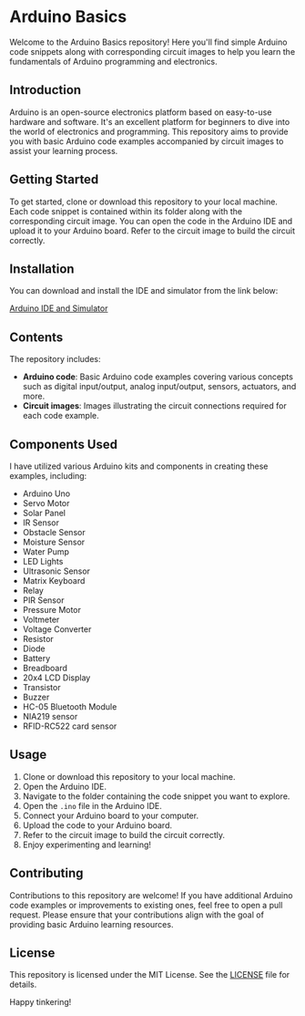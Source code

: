 # Arduino Basics

Welcome to the Arduino Basics repository! Here you'll find simple Arduino code snippets along with corresponding circuit images to help you learn the fundamentals of Arduino programming and electronics.

## Introduction

Arduino is an open-source electronics platform based on easy-to-use hardware and software. It's an excellent platform for beginners to dive into the world of electronics and programming. This repository aims to provide you with basic Arduino code examples accompanied by circuit images to assist your learning process.

## Getting Started

To get started, clone or download this repository to your local machine. Each code snippet is contained within its folder along with the corresponding circuit image. You can open the code in the Arduino IDE and upload it to your Arduino board. Refer to the circuit image to build the circuit correctly.

## Installation

You can download and install the IDE and simulator from the link below:

[Arduino IDE and Simulator](https://drive.google.com/drive/folders/192cGY2WXTXRGDDS_I3xW9S1vO5tXAYvW?usp=sharing)

## Contents

The repository includes:

- **Arduino code**: Basic Arduino code examples covering various concepts such as digital input/output, analog input/output, sensors, actuators, and more.
- **Circuit images**: Images illustrating the circuit connections required for each code example.

## Components Used

I have utilized various Arduino kits and components in creating these examples, including:

- Arduino Uno
- Servo Motor
- Solar Panel
- IR Sensor
- Obstacle Sensor
- Moisture Sensor
- Water Pump
- LED Lights
- Ultrasonic Sensor
- Matrix Keyboard
- Relay
- PIR Sensor
- Pressure Motor
- Voltmeter
- Voltage Converter
- Resistor
- Diode
- Battery
- Breadboard
- 20x4 LCD Display
- Transistor
- Buzzer
- HC-05 Bluetooth Module
- NIA219 sensor
- RFID-RC522 card sensor
  
## Usage

1. Clone or download this repository to your local machine.
2. Open the Arduino IDE.
3. Navigate to the folder containing the code snippet you want to explore.
4. Open the `.ino` file in the Arduino IDE.
5. Connect your Arduino board to your computer.
6. Upload the code to your Arduino board.
7. Refer to the circuit image to build the circuit correctly.
8. Enjoy experimenting and learning!

## Contributing

Contributions to this repository are welcome! If you have additional Arduino code examples or improvements to existing ones, feel free to open a pull request. Please ensure that your contributions align with the goal of providing basic Arduino learning resources.

## License

This repository is licensed under the MIT License. See the [LICENSE](LICENSE) file for details.

Happy tinkering!
